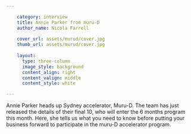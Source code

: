 ```yaml
---

    category: interview
    title: Annie Parker from muru-D
    author_name: Nicola Farrell
    
    cover_url: assets/murud/cover.jpg
    thumb_url: assets/murud/cover.jpg
     
    layout:
      type: three-column
      image_style: background
      content_align: right
      content_valign: middle
      content_style: white

---
```


Annie Parker heads up Sydney accelerator, Muru-D. The team has just released the details of their final 10, who will enter the 6 months program this month. Here, she tells us what you need to know before putting your business forward to participate in the muru-D accelerator program.

